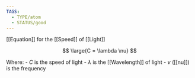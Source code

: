 ```yaml
---
TAGS:
  - TYPE/atom
  - STATUS/good
---
```

[[Equation]] for the [[Speed]] of [[Light]]

$$
\large{C = \lambda \nu}
$$

Where:
	- $C$ is the speed of light
	- $\lambda$ is the [[Wavelength]] of light
	- $\nu$ ([[nu]]) is the frequency